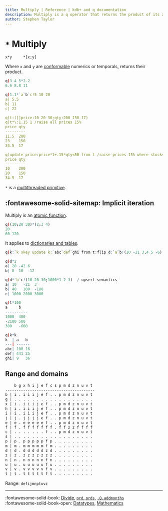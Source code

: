 ```yaml
---
title: Multiply | Reference | kdb+ and q documentation
description: Multiply is a q operator that returns the product of its arguments.
author: Stephen Taylor
---
```

# `*` Multiply




```syntax
x*y     *[x;y]
```

Where `x` and `y` are [conformable](../basics/conformable.md) numerics or temporals, returns their 
product.

```q
q)3 4 5*2.2
6.6 8.8 11

q)1.1*`a`b`c!5 10 20
a| 5.5
b| 11
c| 22

q)t:([]price:10 20 30;qty:200 150 17)
q)t*\:1.15 1 /raise all prices 15%
price qty
---------
11.5  200
23    150
34.5  17

q)update price:price*1+.15*qty<50 from t /raise prices 15% where stock<50
price qty
---------
10    200
20    150
34.5  17
```

`*` is a [multithreaded primitive](../kb/mt-primitives.md).


## :fontawesome-solid-sitemap: Implicit iteration

Multiply is an [atomic function](../basics/atomic.md).

```q
q)(10;20 30)*(2;3 4)
20
60 120
```

It applies to [dictionaries and tables](../basics/math.md#dictionaries-and-tables).

```q
q)k:`k xkey update k:`abc`def`ghi from t:flip d:`a`b!(10 -21 3;4 5 -6)

q)d*2
a| 20 -42 6
b| 8  10  -12

q)d*`b`c!(10 20 30;1000*1 2 3)  / upsert semantics
a| 10   -21  3
b| 40   100  -180
c| 1000 2000 3000

q)t*100
a     b
----------
1000  400
-2100 500
300   -600

q)k*k
k  | a   b
---| ------
abc| 100 16
def| 441 25
ghi| 9   36
```


## Range and domains

```txt
    b g x h i j e f c s p m d z n u v t
----------------------------------------
b | i . i i i j e f . . p m d z n u v t
g | . . . . . . . . . . . . . . . . . .
x | i . i i i j e f . . p m d z n u v t
h | i . i i i j e f . . p m d z n u v t
i | i . i i i j e f . . p m d z n u v t
j | j . j j j j e f . . p m d z n u v t
e | e . e e e e e f . . p m d z n u v t
f | f . f f f f f f f . f f z z f f f f
c | . . . . . . . f . . p m d z n u v t
s | . . . . . . . . . . . . . . . . . .
p | p . p p p p p f p . . . . . . . . .
m | m . m m m m m f m . . . . . . . . .
d | d . d d d d d z d . . . . . . . . .
z | z . z z z z z z z . . . . . . . . .
n | n . n n n n n f n . . . . . . . . .
u | u . u u u u u f u . . . . . . . . .
v | v . v v v v v f v . . . . . . . . .
t | t . t t t t t f t . . . . . . . . .
```

Range: `defijmnptuvz`

----
:fontawesome-solid-book:
[Divide](divide.md),
[`prd`, `prds`](prd.md),
[`.Q.addmonths`](dotq.md#addmonths)
<br>
:fontawesome-solid-book-open:
[Datatypes](../basics/datatypes.md),
[Mathematics](../basics/math.md)

